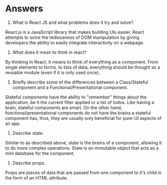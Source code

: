 # Answers

1.  What is React JS and what problems does it try and solve?

React.js is a JavaScript library that makes building UIs easier. React attempts
to solve the tediousness of DOM manipulation by giving developers the ability to
easily integrate interactivity on a webpage.

1.  What does it mean to _think_ in react?

By thinking in React, it means to think of everything as a component. From single
elements to forms, to lists of data, everything should be thought as a reusable
module (even if it is only used once).

1.  Briefly describe some of the differences between a Class/Stateful component and a Functional/Presentational component.

Stateful components have the ability to "remember" things about the application,
be it the current filter applied or a list of todos. Like having a brain, stateful
components are smart. On the other hand, functional/presentational components do
not have the brains a stateful component has, thus, they are usually only beneficial
for pure-UI aspects of an app.

1.  Describe state.

Similar to as described above, state is the brains of a component, allowing it
to do more complex operations. State is an immutable object that acts as a mini
database for the component.

1.  Describe props.

Props are pieces of data that are passed from one component to it's child in the
form of an HTML attribute.
